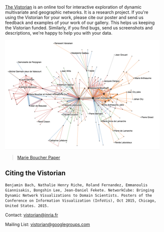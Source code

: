[The Vistorian](http://vistorian.net) is an online tool for interactive exploration of dynamic multivariate and geographic networks. It is a research project. If you're using the Vistorian for your work, please cite our poster and send us feedback and examples of your work of our gallery. This helps us keeping the Vistorian funded. Similarly, if you find bugs, send us screenshots and descriptions, we're happy to help you with your data.


![alttext](assets/Images/Marie_Boucher_2.png "Marie Boucher dataset explored using The Vistorian")

>[Marie Boucher Paper](https://hal.archives-ouvertes.fr/hal-02508730/document)



## Citing the Vistorian
`Benjamin Bach, Nathalie Henry Riche, Roland Fernandez, Emmanoulis Giannisakis, Bongshin Lee, Jean-Daniel Fekete. NetworkCube: Bringing Dynamic Network Visualizations to Domain Scientists. Posters of the Conference on Information Visualization (InfoVis), Oct 2015, Chicago, United States. 2015.`

Contact: [vistorian@inria.fr](vistorian@inria.fr)

Mailing List: vistorian@googlegroups.com